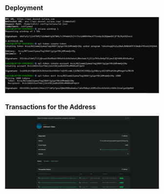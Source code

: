 ## Deployment
![Deployment](https://github.com/rohitd2103/Rohit-Dadgal---QuadB/blob/main/Week%202/SPL%20Token/Deployment.png)


## Transactions for the Address
![Transactions](https://github.com/rohitd2103/Rohit-Dadgal---QuadB/blob/main/Week%202/SPL%20Token/Transactions.png)
